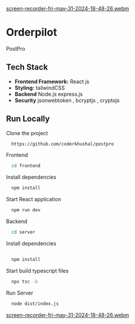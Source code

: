 [screen-recorder-fri-may-31-2024-18-48-26.webm](https://github.com/coderkhushal/postpro/assets/137866759/9a45d512-214f-4df9-9c82-5746a38819ae)
# Orderpilot

PostPro 

## Tech Stack
 
- **Frontend Framework:** React js
- **Styling:**   tailwindCSS
- **Backend** Node.js express.js 
- **Security** jsonwebtoken , bcryptjs , cryptojs 
  




## Run Locally

Clone the project

```bash
  https://github.com/coderkhushal/postpro
```

Frontend

```bash
  cd frontend
```

Install dependencies

```bash
  npm install
```

Start React application

```bash
  npm run dev
```

Backend

```bash
  cd server
```

Install dependencies

```bash

  npm install
```

Start build typescript files

```bash
  npx tsc -b
```

Run Server

```bash
  node dist/index.js
```
[screen-recorder-fri-may-31-2024-18-48-26.webm](https://github.com/coderkhushal/postpro/assets/137866759/1b11de83-2add-4dd1-9ae3-228a97d8e34c)








